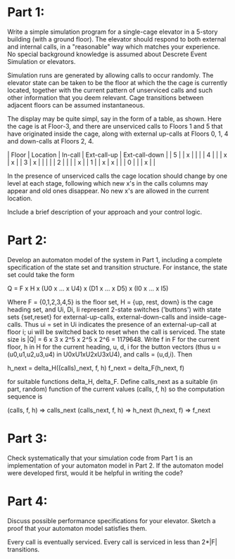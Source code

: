 Part 1:
=======
Write a simple simulation program for a single-cage elevator in a 5-story building (with a ground floor).  The elevator should respond to both external and internal calls, in a "reasonable" way which matches your experience.  No special background knowledge is assumed about Descrete Event Simulation or elevators.

Simulation runs are generated by allowing calls to occur randomly.  The elevator state can be taken to be the floor at which the the cage is currently located, together with the current pattern of unserviced calls and such other information that you deem relevant.  Cage transitions between adjacent floors can be assumed instantaneous.

The display may be quite simpl, say in the form of a table, as shown.  Here the cage is at Floor-3, and there are unserviced calls to Floors 1 and 5 that have originated inside the cage, along with external up-calls at Floors 0, 1, 4 and down-calls at Floors 2, 4.

| Floor | Location | In-call | Ext-call-up  | Ext-call-down |
| 5     |          |   x     |              |               |
| 4     |          |         |      x       |    x          |
| 3     |    x     |         |              |               |
| 2     |          |         |              |   x           |
| 1     |          |   x     |      x       |               |
| 0     |          |         |      x       |               |

In the presence of unserviced calls the cage location should change by one level at each stage, following which new x's in the calls columns may appear and old ones disappear.  No new x's are allowed in the current location.

Include a brief description of your approach and your control logic.



Part 2:
=======
Develop an automaton model of the system in Part 1, including a complete specification of the state set and transition structure.  For instance, the state set could take the form

Q = F x H x (U0 x ... x U4) x (D1 x ... x D5) x (I0 x ... x I5)

Where
  F = {0,1,2,3,4,5} is the floor set,
  H = {up, rest, down} is the cage heading set, and
  Ui, Di, Ii represent 2-state switches ('buttons') with state sets {set,reset} for external-up-calls, external-down-calls and inside-cage-calls.  Thus ui = set in Ui indicates the presence of an external-up-call at floor i; ui will be switched back to reset when the call is serviced.  The state size is |Q| = 6 x 3 x 2^5 x 2^5 x 2^6 = 1179648.  Write f in F for the current floor, h in H for the current heading, u, d, i for the button vectors (thus u = (u0,u1,u2,u3,u4) in U0xU1xU2xU3xU4), and calls = (u,d,i).  Then

  h_next = delta_H((calls)_next, f, h)
  f_next = delta_F(h_next, f)

for suitable functions delta_H, delta_F.  Define calls_next as a suitable (in part, random) function of the current values (calls, f, h) so the computation sequence is

  (calls, f, h) => calls_next
  (calls_next, f, h) => h_next
  (h_next, f) => f_next


Part 3:
=======
Check systematically that your simulation code from Part 1 is an implementation of your automaton model in Part 2.  If the automaton model were developed first, would it be helpful in writing the code?

Part 4:
=======
Discuss possible performance specifications for your elevator.  Sketch a proof that your automaton model satisfies them.

Every call is eventually serviced.
Every call is serviced in less than 2*|F| transitions.


